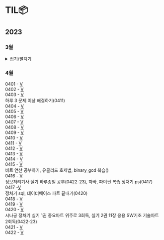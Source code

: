 # TIL📦

## 2023
### 3월
<details>
<summary>접기/펼치기</summary>
0323 - [V](./03/0323)<br>
0324 - [V](./03/0324) <br>
추상클래스, 인터페이스, 자바 문법 복습(0330)<br>
0325 - [V](./03/0325)<br>
0326 - [V](./03/0326) <br>
C enum 복습(0327), 자료구조 Ch14. 그래프 복습(0327) <br>
0327 - [V](./03/0327) <br>
mysql 1~10강 정리 후 관련 문제 풀기(0420), 데이터베이스 개념 정규화까지 끝내기(0402)<br>
0328 - [V](./03/0328) <br>
0329 - [V](./03/0329) <br>
0330 - [V](./03/0330) <br>
0331 - [V](./03/0331) <br>

### 3월 정리⌛️
정보처리기사 실기(~UML), 자바 복습, 열혈 자료구조 1회독, mysql 기초, 데이터베이스 개념(~정규화 전까지)<br>
프론트(html/css/javascript)기초 시작, 알고리즘(로버트세지윅) 시작, PS(백준 기초 알고리즘 8문제)<br>
객체지향의 사실과 오해 1회독, UML 기초와 응용(~유스케이스 다이어그램), 블로그 포스팅용 문서화 작업...<br>

### 4월 우선순위🎯
1. 정보처리기사 실기(4/23) 합격
2. PS 하루 한 문제
3. 알고리즘(로버트세지윅) 강의 + 책 1회독
4. 영어 회화 유창할 정도로 연습
5. sql, 데이터베이스 개념  끝내기

</details>

### 4월
0401 - [V](./04/0401)<br>
0402 - [V](./04/0402)<br>
0403 - [V](./04/0403)<br>
하루 3 문제 이상 해결하기(0411)<br>
0404 - [V](./04/0404)<br>
0405 - [V](./04/0405)<br>
0406 - [V](./04/0406)<br>
0407 - [V](./04/0407)<br>
0408 - [V](./04/0408)<br>
0409 - [V](./04/0409)<br>
0410 - [V](./04/0410)<br>
0411 - [V](./04/0411)<br>
0412 - [V](./04/0412)<br>
0413 - [V](./04/0413)<br>
0414 - [V](./04/0414)<br>
0415 - [V](./04/0415)<br>
비트 연산 공부하기, 유클리드 호제법, binary\_gcd 복습()<br>
0416 - [V](./04/0416)<br>
정보처리기사 실기 하루종일 공부(0422-23), 자바, 파이썬 복습 정처기 ps(0417)<br>
0417 -[V](./04/0417)<br>
정처기 sql, 데이터베이스 파트 끝내기(0420)<br>
0418 - [V](./04/0418)<br>
0419 - [V](./04/0419)<br>
0420 - [V](./04/0420_21_22)<br>
시나공 정처기 실기 1권 중요파트 위주로 3회독, 실기 2권 11장 응용 SW기초 기술파트 2회독(0422-23)<br>
0421 - [V](./04/0420_21_22)<br>
0422 - [V](./04/0420_21_22)<br>
